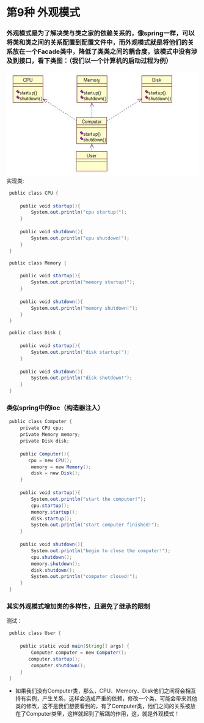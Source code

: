 # 第9种 外观模式
### 外观模式是为了解决类与类之家的依赖关系的，像spring一样，可以将类和类之间的关系配置到配置文件中，而外观模式就是将他们的关系放在一个Facade类中，降低了类类之间的耦合度，该模式中没有涉及到接口，看下类图：（我们以一个计算机的启动过程为例）
![外观模式](/java23种设计模式/img/facade.png)
实现类:
```java  
 public class CPU {  
       
     public void startup(){  
         System.out.println("cpu startup!");  
     }  
       
     public void shutdown(){  
         System.out.println("cpu shutdown!");  
     }  
 }  
```
```java
 public class Memory {  
       
     public void startup(){  
         System.out.println("memory startup!");  
     }  
       
     public void shutdown(){  
         System.out.println("memory shutdown!");  
     }  
 }  
```
```java
 public class Disk {  
       
     public void startup(){  
         System.out.println("disk startup!");  
     }  
       
     public void shutdown(){  
         System.out.println("disk shutdown!");  
     }  
 }  
```
### 类似spring中的ioc（构造器注入）
```java
 public class Computer {  
     private CPU cpu;  
     private Memory memory;  
     private Disk disk;  
       
     public Computer(){  
        cpu = new CPU();  
         memory = new Memory();  
         disk = new Disk();  
     }  
       
     public void startup(){  
         System.out.println("start the computer!");  
         cpu.startup();  
         memory.startup();  
         disk.startup();  
         System.out.println("start computer finished!");  
     }  
       
     public void shutdown(){  
         System.out.println("begin to close the computer!");  
         cpu.shutdown();  
         memory.shutdown();  
         disk.shutdown();  
         System.out.println("computer closed!");  
     }  
 }  
```
### 其实外观模式增加类的多样性，且避免了继承的限制

测试：
```java 
 public class User {  
   
     public static void main(String[] args) {  
         Computer computer = new Computer();  
        computer.startup();  
         computer.shutdown();  
     }  
 }  
```
* 如果我们没有Computer类，那么，CPU、Memory、Disk他们之间将会相互持有实例，产生关系，这样会造成严重的依赖，修改一个类，可能会带来其他类的修改，这不是我们想要看到的，有了Computer类，他们之间的关系被放在了Computer类里，这样就起到了解耦的作用，这，就是外观模式！
